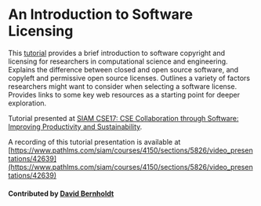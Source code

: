 # An Introduction to Software Licensing

This [tutorial](https://doi.org/10.6084/m9.figshare.4696285) provides a brief introduction to software copyright and licensing for researchers in computational science and engineering.  Explains the difference between closed and open source software, and copyleft and permissive open source licenses.  Outlines a variety of factors researchers might want to consider when selecting a software license.  Provides links to some key web resources as a starting point for deeper exploration.

Tutorial presented at [SIAM CSE17: CSE Collaboration through Software: Improving Productivity and Sustainability](http://meetings.siam.org/sess/dsp_programsess.cfm?SESSIONCODE=61488).

A recording of this tutorial presentation is available at [https://www.pathlms.com/siam/courses/4150/sections/5826/video_presentations/42639](https://www.pathlms.com/siam/courses/4150/sections/5826/video_presentations/42639)

#### Contributed by [David Bernholdt](http://github.com/bernhold "David Bernholdt")

<!---
Publish: yes
Categories: collaboration
Topics: licensing
Tags: training, video
Level: 2
Prerequisites: defaults
Aggregate: none
--->
